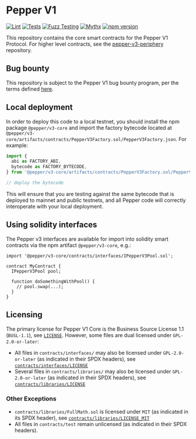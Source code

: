 # Pepper V1

[![Lint](https://github.com/Pepper/pepper-v3-core/actions/workflows/lint.yml/badge.svg)](https://github.com/Pepper/pepper-v3-core/actions/workflows/lint.yml)
[![Tests](https://github.com/Pepper/pepper-v3-core/actions/workflows/tests.yml/badge.svg)](https://github.com/Pepper/pepper-v3-core/actions/workflows/tests.yml)
[![Fuzz Testing](https://github.com/Pepper/pepper-v3-core/actions/workflows/fuzz-testing.yml/badge.svg)](https://github.com/Pepper/pepper-v3-core/actions/workflows/fuzz-testing.yml)
[![Mythx](https://github.com/Pepper/pepper-v3-core/actions/workflows/mythx.yml/badge.svg)](https://github.com/Pepper/pepper-v3-core/actions/workflows/mythx.yml)
[![npm version](https://img.shields.io/npm/v/@pepper/v3-core/latest.svg)](https://www.npmjs.com/package/@pepper/v3-core/v/latest)

This repository contains the core smart contracts for the Pepper V1 Protocol.
For higher level contracts, see the [pepper-v3-periphery](https://github.com/Pepper/pepper-v3-periphery)
repository.

## Bug bounty

This repository is subject to the Pepper V1 bug bounty program, per the terms defined [here](./bug-bounty.md).

## Local deployment

In order to deploy this code to a local testnet, you should install the npm package
`@pepper/v3-core`
and import the factory bytecode located at
`@pepper/v3-core/artifacts/contracts/PepperV3Factory.sol/PepperV3Factory.json`.
For example:

```typescript
import {
  abi as FACTORY_ABI,
  bytecode as FACTORY_BYTECODE,
} from '@pepper/v3-core/artifacts/contracts/PepperV3Factory.sol/PepperV3Factory.json'

// deploy the bytecode
```

This will ensure that you are testing against the same bytecode that is deployed to
mainnet and public testnets, and all Pepper code will correctly interoperate with
your local deployment.

## Using solidity interfaces

The Pepper v3 interfaces are available for import into solidity smart contracts
via the npm artifact `@pepper/v3-core`, e.g.:

```solidity
import '@pepper/v3-core/contracts/interfaces/IPepperV3Pool.sol';

contract MyContract {
  IPepperV3Pool pool;

  function doSomethingWithPool() {
    // pool.swap(...);
  }
}

```

## Licensing

The primary license for Pepper V1 Core is the Business Source License 1.1 (`BUSL-1.1`), see [`LICENSE`](./LICENSE). However, some files are dual licensed under `GPL-2.0-or-later`:

- All files in `contracts/interfaces/` may also be licensed under `GPL-2.0-or-later` (as indicated in their SPDX headers), see [`contracts/interfaces/LICENSE`](./contracts/interfaces/LICENSE)
- Several files in `contracts/libraries/` may also be licensed under `GPL-2.0-or-later` (as indicated in their SPDX headers), see [`contracts/libraries/LICENSE`](contracts/libraries/LICENSE)

### Other Exceptions

- `contracts/libraries/FullMath.sol` is licensed under `MIT` (as indicated in its SPDX header), see [`contracts/libraries/LICENSE_MIT`](contracts/libraries/LICENSE_MIT)
- All files in `contracts/test` remain unlicensed (as indicated in their SPDX headers).
